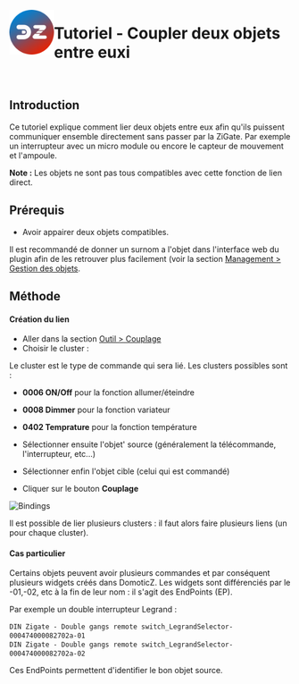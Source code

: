 <a href="Home.md"><img align="left" width="80" height="80" src="../Images/zigbee4domoticz-logo.png" alt="Logo"></a>

# Tutoriel - Coupler deux objets entre euxi

</br>


## Introduction

Ce tutoriel explique comment lier deux objets entre eux afin qu'ils puissent communiquer ensemble directement sans passer par la ZiGate.
Par exemple un interrupteur avec un micro module ou encore le capteur de mouvement et l'ampoule.

__Note :__ Les objets ne sont pas tous compatibles avec cette fonction de lien direct.


## Prérequis

* Avoir appairer deux objets compatibles.

Il est recommandé de donner un surnom a l'objet dans l'interface web du plugin afin de les retrouver plus facilement (voir la section [Management > Gestion des objets](WebUI_Gestion.md#gestion-des-objets).


## Méthode

#### Création du lien

* Aller dans la section [Outil > Couplage](WebUI_Outils.md#couplage)
* Choisir le cluster :

Le cluster est le type de commande qui sera lié. Les clusters possibles sont :
   * __0006 ON/Off__ pour la fonction allumer/éteindre
   * __0008 Dimmer__ pour la fonction variateur
   * __0402 Temprature__ pour la fonction température

* Sélectionner ensuite l'objet' source (généralement la télécommande, l'interrupteur, etc...)
* Sélectionner enfin l'objet cible (celui qui est commandé)
* Cliquer sur le bouton __Couplage__


![Bindings](..Images/Binding.png)

Il est possible de lier plusieurs clusters : il faut alors faire plusieurs liens (un pour chaque cluster).


#### Cas particulier

Certains objets peuvent avoir plusieurs commandes et par conséquent plusieurs widgets créés dans DomoticZ. Les widgets sont différenciés par le -01,-02, etc à la fin de leur nom : il s'agit des EndPoints (EP).

Par exemple un double interrupteur Legrand :
```
DIN Zigate - Double gangs remote switch_LegrandSelector-000474000082702a-01
DIN Zigate - Double gangs remote switch_LegrandSelector-000474000082702a-02
```

Ces EndPoints permettent d'identifier le bon objet source.

